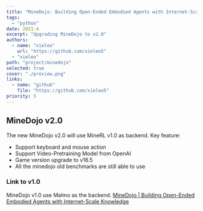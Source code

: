 ```yaml
---
title: "MineDojo: Building Open-Ended Embodied Agents with Internet-Scale Knowledge"
tags:
  - "python"
date: 2021-4
excerpt: "Upgrading MineDojo to v2.0" 
authors:
  - name: "xieleo"
    url: "https://github.com/xieleo5"
  - "xieleo"
path: "project/minedojo"
selected: true
cover: "./preview.png"
links:
  - name: "github"
    file: "https://github.com/xieleo5"
priority: 5
---
```


## MineDojo v2.0
The new MineDojo v2.0 will use MineRL v1.0 as backend. Key feature:
- Support keyboard and mouse action
- Support Video-Pretraining Model from OpenAI
- Game version upgrade to v16.5
- All the minedojo old benchmarks are still able to use
### Link to v1.0
MineDojo v1.0 use Malmo as the backend.
[MineDojo | Building Open-Ended Embodied Agents with Internet-Scale Knowledge](https://minedojo.org/)